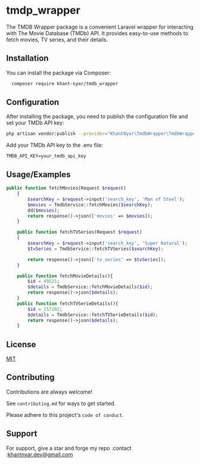 
# tmdp_wrapper

The TMDB Wrapper package is a convenient Laravel wrapper for interacting with The Movie Database (TMDb) API. It provides easy-to-use methods to fetch movies, TV series, and their details.



## Installation

You can install the package via Composer:

```bash
  composer require khant-nyar/tmdb_wrapper
```
    
## Configuration

After installing the package, you need to publish the configuration file and set your TMDb API key:

```bash
php artisan vendor:publish --provider="KhantNyar\TmdbWrapper\TmdbWrapperServiceProvider"
```
Add your TMDb API key to the .env file:

```
TMDB_API_KEY=your_tmdb_api_key
```
    

## Usage/Examples

```php
public function fetchMovies(Request $request)
    {
        $searchKey = $request->input('search_key', 'Man of Steel');
        $movies = TmdbService::fetchMovies($searchKey);
        dd($movies);
        return response()->json(['movies' => $movies]);
    }

    public function fetchTVSeries(Request $request)
    {
        $searchKey = $request->input('search_key', 'Super Natural');
        $tvSeries = TmdbService::fetchTVSeries($searchKey);

        return response()->json(['tv_series' => $tvSeries]);
    }

    public function fetchMovieDetails(){
        $id = 49521;
        $details = TmdbService::fetchMovieDetails($id);
        return response()->json($details);
    }
    public function fetchTVSerieDetails(){
        $id = 157202;
        $details = TmdbService::fetchTVSerieDetails($id);
        return response()->json($details);
    }
```


## License

[MIT](https://github.com/Khant-Nyar/tmdp_wrapper/blob/main/LICENSE)


## Contributing

Contributions are always welcome!

See `contributing.md` for ways to get started.

Please adhere to this project's `code of conduct`.


## Support

For support, give a star and forge my repo .contact :khantnyar.dev@gmail.com


